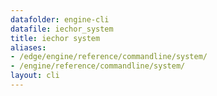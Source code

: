 ```yaml
---
datafolder: engine-cli
datafile: iechor_system
title: iechor system
aliases:
- /edge/engine/reference/commandline/system/
- /engine/reference/commandline/system/
layout: cli
---
```


<!--
This page is automatically generated from iEchor's source code. If you want to
suggest a change to the text that appears here, open a ticket or pull request
in the source repository on GitHub:

https://github.com/iechor/cli
-->
